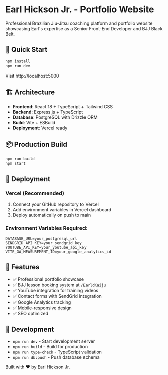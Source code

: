 # Earl Hickson Jr. - Portfolio Website

Professional Brazilian Jiu-Jitsu coaching platform and portfolio website showcasing Earl's expertise as a Senior Front-End Developer and BJJ Black Belt.

## 🚀 Quick Start

```bash
npm install
npm run dev
```

Visit http://localhost:5000

## 🏗️ Architecture

- **Frontend**: React 18 + TypeScript + Tailwind CSS
- **Backend**: Express.js + TypeScript  
- **Database**: PostgreSQL with Drizzle ORM
- **Build**: Vite + ESBuild
- **Deployment**: Vercel ready

## 📦 Production Build

```bash
npm run build
npm start
```

## 🚢 Deployment

### Vercel (Recommended)
1. Connect your GitHub repository to Vercel
2. Add environment variables in Vercel dashboard
3. Deploy automatically on push to main

### Environment Variables Required:
```
DATABASE_URL=your_postgresql_url
SENDGRID_API_KEY=your_sendgrid_key
YOUTUBE_API_KEY=your_youtube_api_key
VITE_GA_MEASUREMENT_ID=your_google_analytics_id
```

## 🎯 Features

- ✅ Professional portfolio showcase
- ✅ BJJ lesson booking system at `/EarldKaiju`
- ✅ YouTube integration for training videos
- ✅ Contact forms with SendGrid integration
- ✅ Google Analytics tracking
- ✅ Mobile-responsive design
- ✅ SEO optimized

## 🔧 Development

- `npm run dev` - Start development server
- `npm run build` - Build for production
- `npm run type-check` - TypeScript validation
- `npm run db:push` - Push database schema

Built with ❤️ by Earl Hickson Jr.